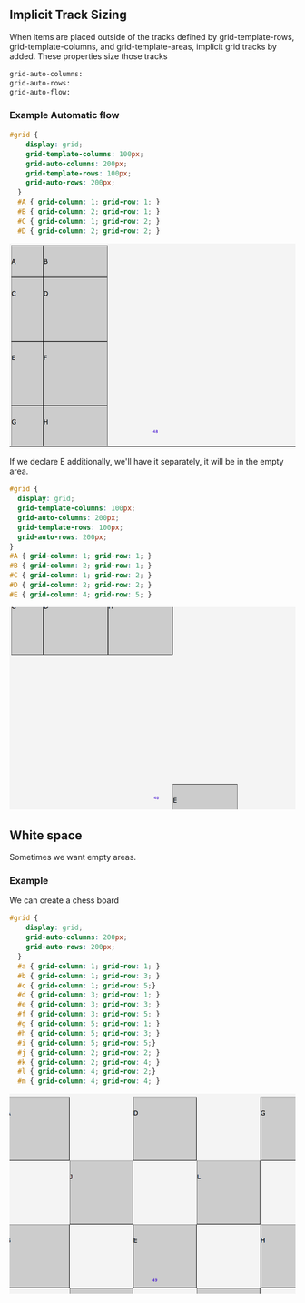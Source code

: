 ## Implicit Track Sizing

When items are placed outside of the tracks defined by grid-template-rows, grid-template-columns, and grid-template-areas, implicit grid tracks by added. These properties size those tracks

```
grid-auto-columns: 
grid-auto-rows:
grid-auto-flow:
```
### Example Automatic flow

```css
#grid {
    display: grid;
    grid-template-columns: 100px;
    grid-auto-columns: 200px;
    grid-template-rows: 100px;
    grid-auto-rows: 200px;
  }
  #A { grid-column: 1; grid-row: 1; }
  #B { grid-column: 2; grid-row: 1; }
  #C { grid-column: 1; grid-row: 2; }
  #D { grid-column: 2; grid-row: 2; }
  ```
  ![automatic-flow](../automatic-flow.png)

  If we declare E additionally, we'll have it separately, it will be in the empty area. 

  ```css
  #grid {
    display: grid;
    grid-template-columns: 100px;
    grid-auto-columns: 200px;
    grid-template-rows: 100px;
    grid-auto-rows: 200px;
  }
  #A { grid-column: 1; grid-row: 1; }
  #B { grid-column: 2; grid-row: 1; }
  #C { grid-column: 1; grid-row: 2; }
  #D { grid-column: 2; grid-row: 2; }
  #E { grid-column: 4; grid-row: 5; }
  ```
![automatic-flow2](../automatic-flow2.png)

## White space

Sometimes we want empty areas.

### Example

We can create a chess board

```css
#grid {
    display: grid;
    grid-auto-columns: 200px;
    grid-auto-rows: 200px;
  }
  #a { grid-column: 1; grid-row: 1; }
  #b { grid-column: 1; grid-row: 3; }
  #c { grid-column: 1; grid-row: 5;}
  #d { grid-column: 3; grid-row: 1; }
  #e { grid-column: 3; grid-row: 3; }
  #f { grid-column: 3; grid-row: 5; }
  #g { grid-column: 5; grid-row: 1; }
  #h { grid-column: 5; grid-row: 3; }
  #i { grid-column: 5; grid-row: 5;}
  #j { grid-column: 2; grid-row: 2; }
  #k { grid-column: 2; grid-row: 4; }
  #l { grid-column: 4; grid-row: 2;}
  #m { grid-column: 4; grid-row: 4; }
  ```

  ![white-space](../white-space.png)

